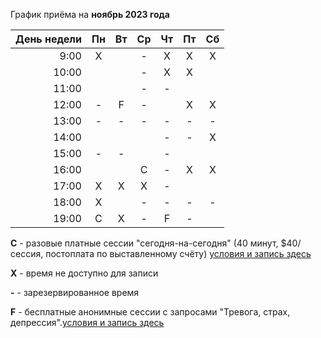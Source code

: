 График приёма на **ноябрь 2023 года**

|День недели|Пн|Вт|Ср|Чт|Пт|Сб|
|----:|:---:|:---:|:---:|:---:|:---:|:---:|
|9:00|X||-|X|X|X|
|10:00|||-|X|X||
|11:00|||-|-|||
|12:00|-|F|-||X|X|
|13:00|-|-|-|-|-|-|
|14:00||||-|-|X|
|15:00|-|-||-|||
|16:00|||C|-|X|X|
|17:00|X|X|X|-|||
|18:00|X||-|-|-|-|
|19:00|C|X|-|F|-|

**C** - разовые платные сессии "сегодня-на-сегодня" (40 минут, $40/сессия, постоплата по выставленному счёту) [условия и запись здесь](https://scr.ru/pay/)

**X** - время не доступно для записи

**-** - зарезервированное время

**F** - бесплатные анонимные сессии с запросами "Тревога, страх, депрессия".[условия и запись здесь](https://scr.ru/free/)
